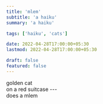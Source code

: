 ```yaml
---
title: 'mlem'
subtitle: 'a haiku'
summary: 'a haiku'

tags: ['haiku', 'cats']

date: 2022-04-28T17:00:00+05:30
lastmod: 2022-04-28T17:00:00+05:30

draft: false
featured: false
---
```


golden cat  
on a red suitcase ---  
does a mlem

